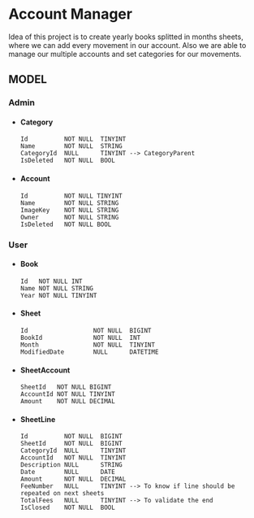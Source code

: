# Account Manager

Idea of this project is to create yearly books splitted in months sheets, where we can add every movement in our account. Also we are able
to manage our multiple accounts and set categories for our movements.

## MODEL

### Admin

- #### Category
  ```
  Id          NOT NULL  TINYINT
  Name        NOT NULL  STRING
  CategoryId  NULL      TINYINT --> CategoryParent
  IsDeleted   NOT NULL  BOOL
  ```
- #### Account
  ```
  Id          NOT NULL TINYINT
  Name        NOT NULL STRING
  ImageKey    NOT NULL STRING
  Owner       NOT NULL STRING
  IsDeleted   NOT NULL BOOL
  ```

### User

- #### Book

  ```
  Id   NOT NULL INT
  Name NOT NULL STRING
  Year NOT NULL TINYINT
  ```

- #### Sheet

  ```
  Id                  NOT NULL  BIGINT
  BookId              NOT NULL  INT
  Month               NOT NULL  TINYINT
  ModifiedDate        NULL      DATETIME
  ```

- #### SheetAccount

  ```
  SheetId   NOT NULL BIGINT
  AccountId NOT NULL TINYINT
  Amount    NOT NULL DECIMAL
  ```

- #### SheetLine
  ```
  Id          NOT NULL  BIGINT
  SheetId     NOT NULL  BIGINT
  CategoryId  NULL      TINYINT
  AccountId   NOT NULL  TINYINT
  Description NULL      STRING
  Date        NULL      DATE
  Amount      NOT NULL  DECIMAL
  FeeNumber   NULL      TINYINT --> To know if line should be repeated on next sheets
  TotalFees   NULL      TINYINT --> To validate the end
  IsClosed    NOT NULL  BOOL
  ```
